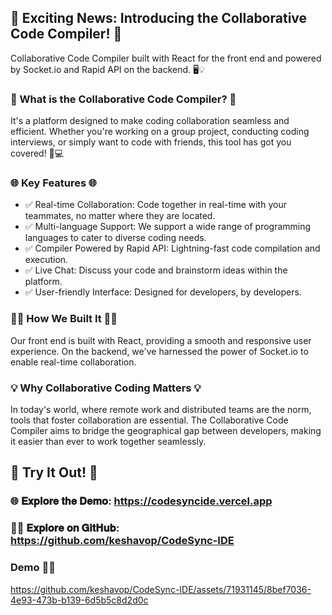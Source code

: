 ## 🚀 Exciting News: Introducing the Collaborative Code Compiler! 🚀

Collaborative Code Compiler built with React for the front end and powered by Socket.io and Rapid API on the backend. 🖥️💡

### 🌟 What is the Collaborative Code Compiler? 🌟
It's a platform designed to make coding collaboration seamless and efficient. Whether you're working on a group project, conducting coding interviews, or simply want to code with friends, this tool has got you covered! 🤝💻

### 🌐 Key Features 🌐
- ✅ Real-time Collaboration: Code together in real-time with your teammates, no matter where they are located.
- ✅ Multi-language Support: We support a wide range of programming languages to cater to diverse coding needs.
- ✅ Compiler Powered by Rapid API: Lightning-fast code compilation and execution.
- ✅ Live Chat: Discuss your code and brainstorm ideas within the platform.
- ✅ User-friendly Interface: Designed for developers, by developers.

### 👨‍💻 How We Built It 👩‍💻
Our front end is built with React, providing a smooth and responsive user experience. On the backend, we've harnessed the power of Socket.io to enable real-time collaboration.

### 💡 Why Collaborative Coding Matters 💡
In today's world, where remote work and distributed teams are the norm, tools that foster collaboration are essential. The Collaborative Code Compiler aims to bridge the geographical gap between developers, making it easier than ever to work together seamlessly.

## 🔗 Try It Out! 🔗

### 🌐 𝐄𝐱𝐩𝐥𝐨𝐫𝐞 𝐭𝐡𝐞 𝐃𝐞𝐦𝐨: https://codesyncide.vercel.app

### 🧑‍💻 𝐄𝐱𝐩𝐥𝐨𝐫𝐞 𝐨𝐧 𝐆𝐢𝐭𝐇𝐮𝐛: https://github.com/keshavop/CodeSync-IDE

### Demo 🧑‍💻
https://github.com/keshavop/CodeSync-IDE/assets/71931145/8bef7036-4e93-473b-b139-6d5b5c8d2d0c

